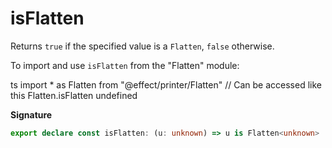 # isFlatten

Returns `true` if the specified value is a `Flatten`, `false` otherwise.

To import and use `isFlatten` from the "Flatten" module:

ts
import \* as Flatten from "@effect/printer/Flatten"
// Can be accessed like this
Flatten.isFlatten
undefined

**Signature**

```ts
export declare const isFlatten: (u: unknown) => u is Flatten<unknown>
```

